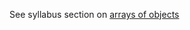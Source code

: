 See syllabus section on [arrays of objects](https://codeyourfuture.github.io/syllabus-master/js-core-2/week-07/lesson.html#object-methods)
